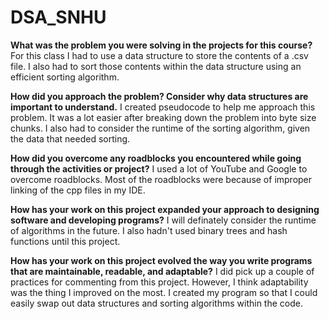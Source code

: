 # DSA_SNHU
**What was the problem you were solving in the projects for this course?**
For this class I had to use a data structure to store the contents of a .csv file.  I also had to sort those contents within the data structure using an efficient sorting algorithm.

**How did you approach the problem? Consider why data structures are important to understand.**
I created pseudocode to help me approach this problem.  It was a lot easier after breaking down the problem into byte size chunks.  I also had to consider the runtime of the sorting algorithm, given the data that needed sorting.

**How did you overcome any roadblocks you encountered while going through the activities or project?**
I used a lot of YouTube and Google to overcome roadblocks.  Most of the roadblocks were because of improper linking of the cpp files in my IDE.

**How has your work on this project expanded your approach to designing software and developing programs?**
I will definately consider the runtime of algorithms in the future.  I also hadn't used binary trees and hash functions until this project.

**How has your work on this project evolved the way you write programs that are maintainable, readable, and adaptable?**
I did pick up a couple of practices for commenting from this project.  However, I think adaptability was the thing I improved on the most.  I created my program so that I could easily swap out data structures and sorting algorithms within the code.
